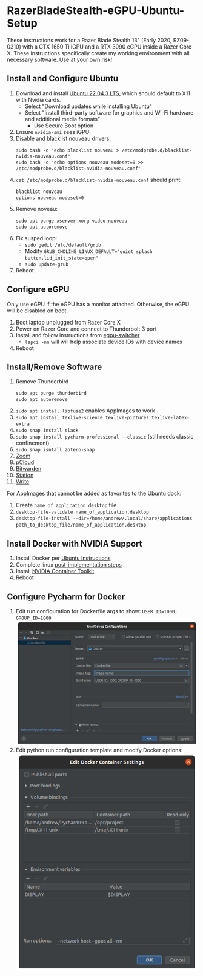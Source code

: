 # RazerBladeStealth-eGPU-Ubuntu-Setup
These instructions work for a Razer Blade Stealth 13" (Early 2020, RZ09-0310) with a GTX 1650 Ti iGPU and a RTX 3090 eGPU inside a Razer Core X.
These instructions specifically create my working environment with all necessary software.
Use at your own risk!

## Install and Configure Ubuntu
1. Download and install [Ubuntu 22.04.3 LTS](https://ubuntu.com/download/desktop), which should default to X11 with Nvidia cards.
   - Select "Download updates while installing Ubuntu"
   - Select "Install third-party software for graphics and Wi-Fi hardware and additional media formats"
     - Use Secure Boot option
2. Ensure `nvidia-smi` sees iGPU
3. Disable and blacklist nouveau drivers:
   ```
   sudo bash -c "echo blacklist nouveau > /etc/modprobe.d/blacklist-nvidia-nouveau.conf"
   sudo bash -c "echo options nouveau modeset=0 >> /etc/modprobe.d/blacklist-nvidia-nouveau.conf"
   ```
4. `cat /etc/modprobe.d/blacklist-nvidia-nouveau.conf` should print:
   ```
   blacklist nouveau
   options nouveau modeset=0
   ```
5. Remove noveau:
   ```
   sudo apt purge xserver-xorg-video-nouveau
   sudo apt autoremove
   ```
6. Fix susped loop:
   - `sudo gedit /etc/default/grub`
   - Modify `GRUB_CMDLINE_LINUX_DEFAULT="quiet splash button.lid_init_state=open"`
   - `sudo update-grub`
7. Reboot


## Configure eGPU
Only use eGPU if the eGPU has a monitor attached. Otherwise, the eGPU will be disabled on boot. 

1. Boot laptop unplugged from Razer Core X
2. Power on Razer Core and connect to Thunderbolt 3 port
3. Install and follow instructions from [egpu-switcher](https://github.com/hertg/egpu-switcher)
   - `lspci -nn` will will help associate device IDs with device names
4. Reboot


## Install/Remove Software
1. Remove Thunderbird
   ```
   sudo apt purge thunderbird
   sudo apt autoremove
   ```
3. `sudo apt install libfuse2` enables AppImages to work
4. `sudo apt install texlive-science texlive-pictures texlive-latex-extra`
5. `sudo snap install slack`
6. `sudo snap install pycharm-professional --classic` (still needs classic confinement)
7. `sudo snap isntall zotero-snap`
8. [Zoom](https://support.zoom.us/hc/en-us/articles/204206269-Installing-or-updating-Zoom-on-Linux)
9. [pCloud](https://www.pcloud.com/download-free-online-cloud-file-storage.html)
10. [Bitwarden](https://bitwarden.com/download/)
11. [Station](https://getstation.com/)
12. [Write](https://www.styluslabs.com/)

For AppImages that cannot be added as favorites to the Ubuntu dock:
1. Create `name_of_application.desktop` file
2. `desktop-file-validate name_of_application.desktop`
3. `desktop-file-install --dir=/home/andrew/.local/share/applications path_to_desktop_file/name_of_application.desktop`


## Install Docker with NVIDIA Support
1. Install Docker per [Ubuntu Instructions](https://docs.docker.com/engine/install/ubuntu/#install-using-the-repository)
2. Complete linux [post-implementation steps](https://docs.docker.com/engine/install/linux-postinstall/)
3. Install [NVIDIA Container Toolkit](https://docs.nvidia.com/datacenter/cloud-native/container-toolkit/latest/install-guide.html#)
4. Reboot

## Configure Pycharm for Docker
1. Edit run configuration for Dockerfile args to show: `USER_ID=1000; GROUP_ID=1000`
![Dockerfile Run Config](docker_config.png)
2. Edit python run configuration template and modify Docker options:
![Dockerfile Run Config](python_config.png)
